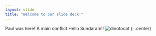 ```yaml
---
layout: slide
title: "Welcome to our slide deck!"
---
```


Paul was here! A main conflict
Hello Sundaram!!
![dinotocat](https://octodex.github.com/images/dinotocat.png)
{: .center}
